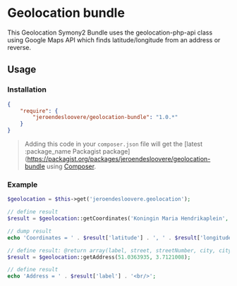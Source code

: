 # Geolocation bundle

This Geolocation Symony2 Bundle uses the geolocation-php-api class using Google Maps API which finds latitude/longitude from an address or reverse.

## Usage

### Installation

``` json
{
    "require": {
        "jeroendesloovere/geolocation-bundle": "1.0.*"
    }
}
```
> Adding this code in your `composer.json` file will get the [latest :package_name Packagist package](https://packagist.org/packages/jeroendesloovere/geolocation-bundle using [Composer](https://getcomposer.org).

### Example

```php
$geolocation = $this->get('jeroendesloovere.geolocation');

// define result
$result = $geolocation::getCoordinates('Koningin Maria Hendrikaplein', '1', 'Gent', '9000', 'belgië');

// dump result
echo 'Coordinates = ' . $result['latitude'] . ', ' . $result['longitude'] . '<br/>';

// define result: @return array(label, street, streetNumber, city, cityLocal, zip, country, countryLabel)
$result = $geolocation::getAddress(51.0363935, 3.7121008);

// define result
echo 'Address = ' . $result['label'] . '<br/>';
```

